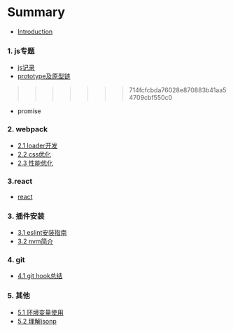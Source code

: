 # Summary

* [Introduction](./README.md)

### 1. js专题
  * [js记录](./js/index.md)
  * [prototype及原型链](./js/proto.md)
>>>>>>> 714fcfcbda76028e870883b41aa54709cbf550c0
  * promise

### 2. webpack

* [2.1 loader开发]()
* [2.2 css优化]()
* [2.3 性能优化]()

### 3.react

* [react](./js/reactFromSources.md)

### 3. 插件安装

* [3.1 eslint安装指南](./plugins/eslint.md)
* [3.2 nvm简介]()

### 4. git
* [4.1 git hook总结]()

### 5. 其他
* [5.1 环境变量使用](./others/path.md)
* [5.2 理解jsonp](./others/jsonp.md)
